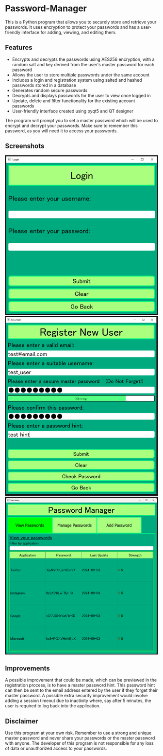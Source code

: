 # Password-Manager

This is a Python program that allows you to securely store and retrieve your passwords. It uses encryption to protect your passwords and has a user-friendly interface for adding, viewing, and editing them.

## Features

- Encrypts and decrypts the passwords using AES256 encryption, with a random salt and key derived from the user's master password for each password
- Allows the user to store multiple passwords under the same account
- Includes a login and registration system using salted and hashed passwords stored in a database
- Generates random secure passwords
- Decrypts and displays passwords for the user to view once logged in
- Update, delete and filter functionality for the existing account passwords
- User-friendly interface created using pyqt5 and QT designer

The program will prompt you to set a master password which will be used to encrypt and decrypt your passwords. Make sure to remember this password, as you will need it to access your passwords.

## Screenshots

![Login](https://github.com/ChristianGleitzman/Password-Manager/blob/main/images/login.PNG)
![Registration](https://github.com/ChristianGleitzman/Password-Manager/blob/main/images/registration.PNG)
![Viewing Passwords](https://github.com/ChristianGleitzman/Password-Manager/blob/main/images/view_passwords.PNG)

## Improvements

A possible improvement that could be made, which can be previewed in the registration process, is to have a master password hint. This password hint can then be sent to the email address entered by the user if they forget their master password. A possible extra security improvement would involve adding a session timeout due to inactivity where, say after 5 minutes, the user is required to log back into the application.

## Disclaimer

Use this program at your own risk. Remember to use a strong and unique master password and never share your passwords or the master password with anyone. The developer of this program is not responsible for any loss of data or unauthorized access to your passwords.
